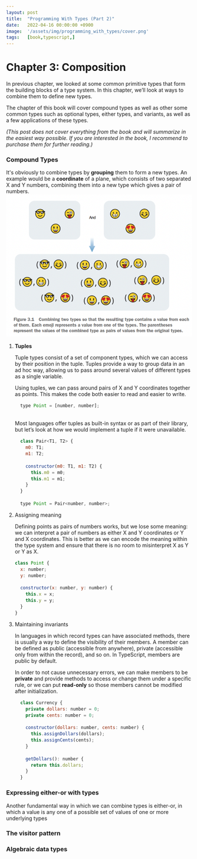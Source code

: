 ```yaml
---
layout: post
title:  "Programming With Types (Part 2)"
date:   2022-04-16 00:00:00 +0900
image:  '/assets/img/programming_with_types/cover.png'
tags:   [book,typescript,]
---
```


# Chapter 3: Composition

In previous chapter, we looked at some common primitive types that form the building
blocks of a type system. In this chapter, we’ll look at ways to combine them to
define new types.

The chapter of this book will cover compound types as well as other some common types such as optional types, either types,
and variants, as well as a few applications of these types.

*(This post does not cover everything from the book and will summarize in the easiest way possible. If you are interested in the book, I recommend to purchase them for further reading.)*

### Compound Types

It's obviously to combine types by **grouping** them to form a new types. An example would be a **coordinate** of a plane, which consists of two separated X and Y numbers, combining them into a new type which gives a pair of numbers.
![figure 3.1.png](/assets/img/programming_with_types/figure%203.1.png)

1. **Tuples**

    Tuple types consist of a set of component types, which we can
    access by their position in the tuple. Tuples provide a way to group data in an
    ad hoc way, allowing us to pass around several values of different types as a
    single variable.

    Using tuples, we can pass around pairs of X and Y coordinates together as points. This
    makes the code both easier to read and easier to write.
      
    ```javascript
      type Point = [number, number];
    ```
    <br />
    Most languages offer tuples as built-in syntax or as part of their library, but let’s look at
    how we would implement a tuple if it were unavailable.
    
    ```javascript
      class Pair<T1, T2> {
        m0: T1;
        m1: T2;

        constructor(m0: T1, m1: T2) {
          this.m0 = m0;
          this.m1 = m1;
        }
      }

      type Point = Pair<number, number>;
    ```

2. Assigning meaning

    Defining points as pairs of numbers works, but we lose some meaning: we can interpret
    a pair of numbers as either X and Y coordinates or Y and X coordinates. This is better as we can 
    encode the meaning within the type system and ensure that there is no room to misinterpret
    X as Y or Y as X.

    ```javascript
    class Point {
      x: number;
      y: number;

      constructor(x: number, y: number) {
        this.x = x;
        this.y = y;
      }
    }
    ```

3. Maintaining invariants

    In languages in which record types can have associated methods, there is usually a way
    to define the visibility of their members. A member can be defined as public (accessible
    from anywhere), private (accessible only from within the record), and so on.
    In TypeScript, members are public by default.

    In order to not cause unnecessary errors, we can make members to be **private** and provide methods to access or change them under a specific rule, or we can put **read-only** so those members cannot be modified after initialization.

    ```javascript
      class Currency {
        private dollars: number = 0;
        private cents: number = 0;
        
        constructor(dollars: number, cents: number) {
          this.assignDollars(dollars);
          this.assignCents(cents);
        }
        
        getDollars(): number {
          return this.dollars;
        }
      }
    ```
    
### Expressing either-or with types

Another fundamental way in
which we can combine types is either-or, in which a value is any one of a possible set of
values of one or more underlying types
### The visitor pattern

### Algebraic data types

